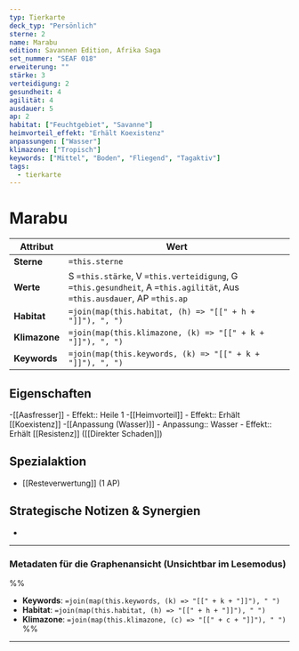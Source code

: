 ```yaml
---
typ: Tierkarte
deck_typ: "Persönlich"
sterne: 2
name: Marabu
edition: Savannen Edition, Afrika Saga
set_nummer: "SEAF 018"
erweiterung: ""
stärke: 3
verteidigung: 2
gesundheit: 4
agilität: 4
ausdauer: 5
ap: 2
habitat: ["Feuchtgebiet", "Savanne"]
heimvorteil_effekt: "Erhält Koexistenz"
anpassungen: ["Wasser"]
klimazone: ["Tropisch"]
keywords: ["Mittel", "Boden", "Fliegend", "Tagaktiv"]
tags:
  - tierkarte
---
```


# Marabu

| Attribut | Wert |
|---|---|
| **Sterne** | `=this.sterne` |
| **Werte** | S `=this.stärke`, V `=this.verteidigung`, G `=this.gesundheit`, A `=this.agilität`, Aus `=this.ausdauer`, AP `=this.ap` |
| **Habitat** | `=join(map(this.habitat, (h) => "[[" + h + "]]"), ", ")` |
| **Klimazone**| `=join(map(this.klimazone, (k) => "[[" + k + "]]"), ", ")` |
| **Keywords** | `=join(map(this.keywords, (k) => "[[" + k + "]]"), ", ")` |

## Eigenschaften

-[[Aasfresser]]
	- Effekt:: Heile 1
-[[Heimvorteil]]
	- Effekt:: Erhält [[Koexistenz]]
-[[Anpassung (Wasser)]]
	- Anpassung:: Wasser
	- Effekt:: Erhält [[Resistenz]] ([[Direkter Schaden]])



## Spezialaktion

- [[Resteverwertung]] (1 AP)

## Strategische Notizen & Synergien

-

---
### Metadaten für die Graphenansicht (Unsichtbar im Lesemodus)
%%
- **Keywords**: `=join(map(this.keywords, (k) => "[[" + k + "]]"), " ")`
- **Habitat**: `=join(map(this.habitat, (h) => "[[" + h + "]]"), " ")`
- **Klimazone**: `=join(map(this.klimazone, (c) => "[[" + c + "]]"), " ")`
%%
---